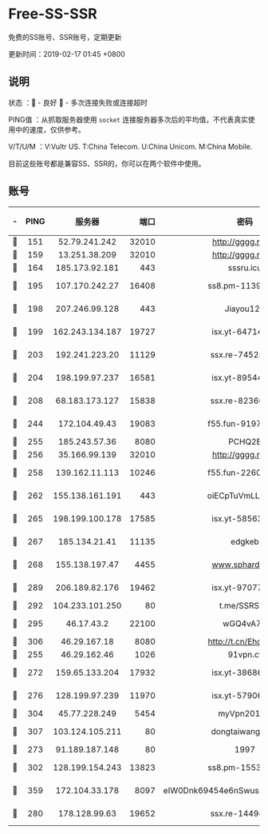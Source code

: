 # Free-SS-SSR

免费的SS账号、SSR账号，定期更新

更新时间：2019-02-17 01:45 +0800

## 说明

状态     ：🙂 - 良好 🙁 - 多次连接失败或连接超时

PING值   ：从抓取服务器使用 `socket` 连接服务器多次后的平均值，不代表真实使用中的速度，仅供参考。

V/T/U/M  ：V:Vultr US. T:China Telecom. U:China Unicom. M:China Mobile.

目前这些账号都是兼容SS、SSR的，你可以在两个软件中使用。

## 账号

|-|PING|服务器|端口|密码|加密方式|区域|V/T/U/M|
|:----:|:----:|:-----:|-----:|:----:|:----:|:----:|:----:|
|🙂|151|52.79.241.242|32010|http://gggg.rocks|chacha20|KR|10↑/10↑/10↑/10↑|
|🙂|159|13.251.38.209|32010|http://gggg.rocks|chacha20|SG|10↑/10↑/10↑/10↑|
|🙂|164|185.173.92.181|443|sssru.icu|rc4-md5|RU|9↑/10↑/8↑/8↑|
|🙂|195|107.170.242.27|16408|ss8.pm-11399606|aes-256-cfb|US|10↑/10↑/10↑/10↑|
|🙂|198|207.246.99.128|443|Jiayou123|aes-256-cfb|US|7↑/10↑/10↑/10↑|
|🙂|199|162.243.134.187|19727|isx.yt-64714765|aes-256-cfb|US|9↑/10↑/10↑/10↑|
|🙂|203|192.241.223.20|11129|ssx.re-74525357|aes-256-cfb|US|10↑/10↑/10↑/10↑|
|🙂|204|198.199.97.237|16581|isx.yt-89544748|aes-256-cfb|US|10↑/10↑/10↑/10↑|
|🙂|208|68.183.173.127|15838|ssx.re-82360696|aes-256-cfb|US|10↑/10↑/10↑/10↑|
|🙂|244|172.104.49.43|19083|f55.fun-91979388|aes-256-cfb|SG|10↑/10↑/10↑/10↑|
|🙂|255|185.243.57.36|8080|PCHQ2E|rc4-md5|US|10↑/10↑/10↑/10↑|
|🙂|256|35.166.99.139|32010|http://gggg.rocks|chacha20|US|9↑/10↑/9↑/9↑|
|🙂|258|139.162.11.113|10246|f55.fun-22605630|aes-256-cfb|SG|9↑/10↑/10↑/10↑|
|🙂|262|155.138.161.191|443|oiECpTuVmLLxk4Ts|aes-256-cfb|US|4↑/10↑/10↑/10↑|
|🙂|265|198.199.100.178|17585|isx.yt-58563488|aes-256-cfb|US|10↑/10↑/10↑/10↑|
|🙂|267|185.134.21.41|11135|edgkeb|aes-256-cfb|GB|10↑/10↑/10↑/10↑|
|🙂|268|155.138.197.47|4455|www.sphard.com|aes-256-cfb|US|9↑/10↑/9↑/8↑|
|🙂|289|206.189.82.176|19462|isx.yt-97077080|aes-256-cfb|SG|10↑/10↑/10↑/10↑|
|🙂|292|104.233.101.250|80|t.me/SSRSUB|rc4-md5|CA|10↑/10↑/10↑/10↑|
|🙂|295|46.17.43.2|22100|wGQ4vA7D|aes-256-gcm|RU|4↑/10↑/10↑/10↑|
|🙂|306|46.29.167.18|8080|http://t.cn/EhdmTxe|rc4-md5|RU|8↑/9↑/8↑/9↑|
|🙂|255|46.29.162.46|1026|91vpn.cf|rc4-md5|RU|9↓/10↑/10↑/10↑|
|🙂|272|159.65.133.204|17932|isx.yt-38686443|aes-256-cfb|SG|10↑/10↑/10↑/10↑|
|🙂|276|128.199.97.239|11970|isx.yt-57906087|aes-256-cfb|SG|10↑/10↑/10↑/10↑|
|🙂|304|45.77.228.249|5454|myVpn2019[]|rc4-md5|GB|10↑/10↑/10↑/10↑|
|🙂|307|103.124.105.211|80|dongtaiwang.com|aes-256-cfb|US|10↑/10↑/10↑/10↑|
|🙂|273|91.189.187.148|80|1997|chacha20|US|10↑/10↑/10↑/10↑|
|🙂|302|128.199.154.243|13823|ss8.pm-15530522|aes-256-cfb|SG|10↑/10↑/10↑/10↑|
|🙂|359|172.104.33.178|8097|eIW0Dnk69454e6nSwuspv9DmS201tQ0D|aes-256-cfb|SG|10↑/10↑/10↑/10↑|
|🙁|280|178.128.99.63|19652|ssx.re-14494967|aes-256-cfb|SG|10↑/10↑/10↑/10↑|
